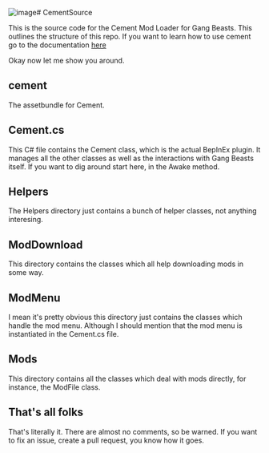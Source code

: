 ![image](https://github.com/HueSamai/CementSource/assets/41068713/e813d802-3c1f-4e6d-8522-896c4e23bcbb)# CementSource

This is the source code for the Cement Mod Loader for Gang Beasts. This outlines the structure of this repo. If you want to learn how to use cement go to the documentation [here](https://github.com/HueSamai/CementSource/wiki/)

Okay now let me show you around.

## cement

The assetbundle for Cement.

## Cement.cs

This C# file contains the Cement class, which is the actual BepInEx plugin. It manages all the other classes as well as the interactions with Gang Beasts itself. If you want to dig around start here, in the Awake method.

## Helpers

The Helpers directory just contains a bunch of helper classes, not anything interesing.

## ModDownload

This directory contains the classes which all help downloading mods in some way.

## ModMenu

I mean it's pretty obvious this directory just contains the classes which handle the mod menu. Although I should mention that the mod menu is instantiated in the Cement.cs file.

## Mods

This directory contains all the classes which deal with mods directly, for instance, the ModFile class.

## That's all folks

That's literally it. There are almost no comments, so be warned. If you want to fix an issue, create a pull request, you know how it goes. 
